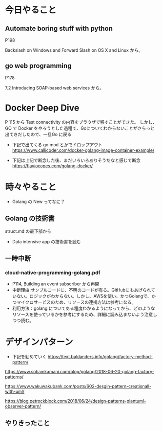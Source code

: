 # 今日やること



## Automate boring stuff with python
P198

Backslash on Windows and Forward Slash on OS X and Linux から。



## go web programming

P178

7.2 Introducing SOAP-based web services から。






# Docker Deep Dive
P 115 から
Test connectivity の内容をブラウザで移すことができた。
しかし、GO で Docker をやろうとした過程で、Goについてわからないことがさらっと出てきだしたので、一旦Go に戻る     

* 下記で出てくる go mod とかでドロップアウト
https://www.callicoder.com/docker-golang-image-container-example/


* 下記は上記で断念した後、まだいろいろありそうだなと感じて断念
https://flaviocopes.com/golang-docker/







# 時々やること

* Golang の New ってなに？

## Golang の技術書
struct.md の最下部から


* Data intensive app の技術書を読む

## 一時中断
### cloud-native-programming-golang.pdf
* P114, Building an event subscriber から再開
* 中断理由:サンプルコードに、不明のコードが有る。GitHubにもあげられていない。ロジックがわからない。しかし、AWSを使い、かつGolangで、かつマイクロサービスのため、リソースの連携方法は参考になる。
* 利用方法：golang についてある程度わかるようになってから、どのようなリソースを使っているかを参考にするため、詳細に読み込まないよう注意しつつ読む。

# デザインパターン
* 下記を勧めていく
https://text.baldanders.info/golang/factory-method-pattern/

https://www.sohamkamani.com/blog/golang/2018-06-20-golang-factory-patterns/

https://www.wakuwakubank.com/posts/602-desgin-pattern-creationall-with-uml/

https://blog.petrockblock.com/2018/06/24/design-patterns-plantuml-observer-pattern/

## やりきったこと
<!-- * パッケージについてのMedium を読み通す -->
